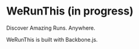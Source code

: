 WeRunThis (in progress)
=========

Discover Amazing Runs.  Anywhere.

WeRunThis is built with Backbone.js.